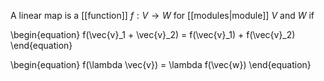 A linear map is a [[function]] $f: V \to W$ for [[modules|module]] $V$ and $W$ if

\begin{equation}
f(\vec{v}_1 + \vec{v}_2) = f(\vec{v}_1) + f(\vec{v}_2)
\end{equation}

\begin{equation}
f(\lambda \vec{v}) = \lambda f(\vec{w})
\end{equation}

